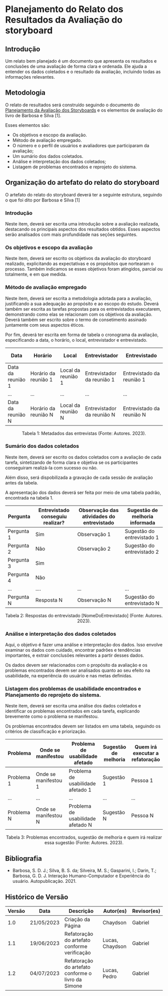# Planejamento do Relato dos Resultados da Avaliação do storyboard

## Introdução

Um relato bem planejado é um documento que apresenta os resultados e conclusões de uma avaliação de forma clara e ordenada. Ele ajuda a entender os dados coletados e o resultado da avaliação, incluindo todas as informações relevantes.

## Metodologia

O relato de resultados será construído seguindo o documento do [Planejamento da Avaliação dos Storyboards](../storyboard/planejamentoDaAvaliacao.md) e os elementos de avaliação do livro de Barbosa e Silva [1].

Esses elementos são:

- Os objetivos e escopo da avaliação.
- Método de avaliação empregado.
- O número e o perfil de usuários e avaliadores que participaram da avaliação;
- Um sumário dos dados coletados.
- Análise e interpretação dos dados coletados;
- Listagem de problemas encontrados e reprojeto do sistema.

## Organização do artefato do relato do storyboard

O artefato do relato do storyboard deverá ter a seguinte estrutura, seguindo o que foi dito por Barbosa e Silva [1]

### Introdução

Neste item, deverá ser escrita uma introdução sobre a avaliação realizada, destacando os principais aspectos dos resultados obtidos. Esses aspectos serão analisados com mais profundidade nas seções seguintes.

### Os objetivos e escopo da avaliação

Neste item, deverá ser escrito os objetivos da avaliação do storyboard realizado, explicitando as expectativas e os propósitos que nortearam o processo. Também indicamos se esses objetivos foram atingidos, parcial ou totalmente, e em que medida.

### Método de avaliação empregado

Neste item, deverá ser escrita a metodologia adotada para a avaliação, justificando a sua adequação ao propósito e ao escopo do estudo. Deverá também ser escrita as tarefas propostas para os entrevistados executarem, demonstrando como elas se relacionam com os objetivos da avaliação. Deverá também ser escrito sobre o termo de consetimento assinado juntamente com seus aspectos éticos.

Por fim, deverá ter escrita em forma de tabela o cronograma da avaliação, especificando a data, o horário, o local, entrevistador e entrevistado.

| Data              | Horário              | Local              | Entrevistador              | Entrevistado              | Termo de consetimento           |
| ----------------- | -------------------- | ------------------ | -------------------------- | ------------------------- | ------------------------------- |
| Data da reunião 1 | Horário da reunião 1 | Local da reunião 1 | Entrevistador da reunião 1 | Entrevistado da reunião 1 | Link do termo de consetimento 1 |
| ...               | ...                  | ...                | ...                        | ...                       | ...                             |
| Data da reunião N | Horário da reunião N | Local da reunião N | Entrevistador da reunião N | Entrevistado da reunião N | Link do termo de consetimento N |

<div style="text-align: center">
    <p> Tabela 1: Metadados das entrevistas (Fonte: Autores. 2023).</p>
</div>

### Sumário dos dados coletados

Neste item, deverá ser escrito os dados coletados com a avaliação de cada tarefa, sintetizando de forma clara e objetiva se os participantes conseguiram realizá-la com sucesso ou não.

Além disso, será dispobilizada a gravação de cada sessão de avaliação antes da tabela.

A apresentação dos dados deverá ser feita por meio de uma tabela padrão, encontrada na tabela 1.

| Pergunta   | Entrevistado conseguiu realizar? | Observação das atividades do entrevistado | Sugestão de melhoria informada |
| ---------- | -------------------------------- | ----------------------------------------- | ------------------------------ |
| Pergunta 1 | Sim                              | Observação 1                              | Sugestão do entrevistado 1     |
| Pergunta 2 | Não                              | Observação 2                              | Sugestão do entrevistado 2     |
| Pergunta 3 | Sim                              |                                           |                                |
| Pergunta 4 | Não                              |                                           |                                |
| ...        | ....                             | ...                                       | ...                            |
| Pergunta N | Resposta N                       | Observação N                              | Sugestão do entrevistado N     |

<div style="text-align: center">
    <p> Tabela 2: Respostas do entrevistado [NomeDoEntrevistado] (Fonte: Autores. 2023).</p>
</div>

### Análise e interpretação dos dados coletados

Aqui, o objetivo é fazer uma análise e interpretação dos dados. Isso envolve examinar os dados com cuidado, encontrar padrões e tendências importantes, e extrair conclusões relevantes a partir desses dados.

Os dados devem ser relacionados com o propósito da avaliação e os problemas encontrados devem ser analisados quanto ao seu efeito na usabilidade, na experiência do usuário e nas metas definidas.

### Listagem dos problemas de usabilidade encontrados e Planejamento do reprojeto do sistema.

Neste item, deverá ser escrita uma análise dos dados coletados e identificar os problemas encontrados em cada tarefa, explicando brevemente como o problema se manifestou.

Os problemas encontrados devem ser listados em uma tabela, seguindo os critérios de classificação e priorização.

| Problema   | Onde se manifestou   | Problema de usabilidade afetado   | Sugestão de melhoria | Quem irá executar a refatoração |
| ---------- | -------------------- | --------------------------------- | -------------------- | ------------------------------- |
| Problema 1 | Onde se manifestou 1 | Problema de usabilidade afetado 1 | Sugestão 1           | Pessoa 1                        |
| ...        | ...                  | ...                               | ...                  | ...                             |
| Problema N | Onde se manifestou N | Problema de usabilidade afetado N | Sugestão N           | Pessoa N                        |

<div style="text-align: center">
    <p> Tabela 3: Problemas encontrados, sugestão de melhoria e quem irá realizar essa sugestão (Fonte: Autores. 2023).</p>
</div>

## Bibliografia

- Barbosa, S. D. J.; Silva, B. S. da; Silveira, M. S.; Gasparini, I.; Darin, T.; Barbosa, G. D. J. Interação Humano-Computador e Experiência do usuário. Autopublicação. 2021.

## Histórico de Versão

| Versão | Data       | Descrição                                          | Autor(es)       | Revisor(es) |
| ------ | ---------- | -------------------------------------------------- | --------------- | ----------- |
| 1.0    | 21/05/2023 | Criação da Página                                  | Chaydson        | Gabriel     |
| 1.1    | 19/06/2023 | Refatoração do artefato conforme verificação       | Lucas, Chaydson | Gabriel     |
| 1.2    | 04/07/2023 | Refatoração do artefato conforme o livro da Simone | Lucas, Pedro    | Gabriel     |
